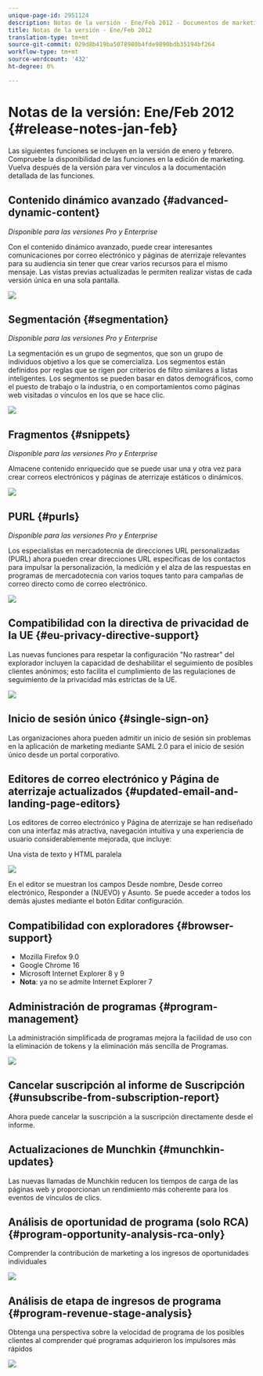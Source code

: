 ```yaml
---
unique-page-id: 2951124
description: Notas de la versión - Ene/Feb 2012 - Documentos de marketing - Documentación del producto
title: Notas de la versión - Ene/Feb 2012
translation-type: tm+mt
source-git-commit: 029d8b419ba5078980b4fde9890bdb35194bf264
workflow-type: tm+mt
source-wordcount: '432'
ht-degree: 0%

---
```



# Notas de la versión: Ene/Feb 2012 {#release-notes-jan-feb}

Las siguientes funciones se incluyen en la versión de enero y febrero. Compruebe la disponibilidad de las funciones en la edición de marketing. Vuelva después de la versión para ver vínculos a la documentación detallada de las funciones.

## Contenido dinámico avanzado {#advanced-dynamic-content}

_Disponible para las versiones Pro y Enterprise_

Con el contenido dinámico avanzado, puede crear interesantes comunicaciones por correo electrónico y páginas de aterrizaje relevantes para su audiencia sin tener que crear varios recursos para el mismo mensaje. Las vistas previas actualizadas le permiten realizar vistas de cada versión única en una sola pantalla.

![](assets/image2014-9-23-9-3a50-3a27.png)

## Segmentación {#segmentation}

_Disponible para las versiones Pro y Enterprise_

La segmentación es un grupo de segmentos, que son un grupo de individuos objetivo a los que se comercializa. Los segmentos están definidos por reglas que se rigen por criterios de filtro similares a listas inteligentes. Los segmentos se pueden basar en datos demográficos, como el puesto de trabajo o la industria, o en comportamientos como páginas web visitadas o vínculos en los que se hace clic.

![](assets/image2014-9-23-9-3a50-3a42.png)

## Fragmentos {#snippets}

_Disponible para las versiones Pro y Enterprise_

Almacene contenido enriquecido que se puede usar una y otra vez para crear correos electrónicos y páginas de aterrizaje estáticos o dinámicos.

![](assets/image2014-9-23-9-3a50-3a58.png)

## PURL {#purls}

_Disponible para las versiones Pro y Enterprise_

Los especialistas en mercadotecnia de direcciones URL personalizadas (PURL) ahora pueden crear direcciones URL específicas de los contactos para impulsar la personalización, la medición y el alza de las respuestas en programas de mercadotecnia con varios toques tanto para campañas de correo directo como de correo electrónico.

![](assets/image2014-9-23-9-3a51-3a11.png)

## Compatibilidad con la directiva de privacidad de la UE {#eu-privacy-directive-support}

Las nuevas funciones para respetar la configuración &quot;No rastrear&quot; del explorador incluyen la capacidad de deshabilitar el seguimiento de posibles clientes anónimos; esto facilita el cumplimiento de las regulaciones de seguimiento de la privacidad más estrictas de la UE.

![](assets/image2014-9-23-9-3a51-3a32.png)

## Inicio de sesión único {#single-sign-on}

Las organizaciones ahora pueden admitir un inicio de sesión sin problemas en la aplicación de marketing mediante SAML 2.0 para el inicio de sesión único desde un portal corporativo.

## Editores de correo electrónico y Página de aterrizaje actualizados {#updated-email-and-landing-page-editors}

Los editores de correo electrónico y Página de aterrizaje se han rediseñado con una interfaz más atractiva, navegación intuitiva y una experiencia de usuario considerablemente mejorada, que incluye:

Una vista de texto y HTML paralela

![](assets/image2014-9-23-9-3a51-3a54.png)

En el editor se muestran los campos Desde nombre, Desde correo electrónico, Responder a (NUEVO) y Asunto. Se puede acceder a todos los demás ajustes mediante el botón Editar configuración.

## Compatibilidad con exploradores {#browser-support}

* Mozilla Firefox 9.0
* Google Chrome 16
* Microsoft Internet Explorer 8 y 9
* **Nota**: ya no se admite Internet Explorer 7

## Administración de programas {#program-management}

La administración simplificada de programas mejora la facilidad de uso con la eliminación de tokens y la eliminación más sencilla de Programas.

![](assets/image2014-9-23-9-3a52-3a11.png)

## Cancelar suscripción al informe de Suscripción {#unsubscribe-from-subscription-report}

Ahora puede cancelar la suscripción a la suscripción directamente desde el informe.

## Actualizaciones de Munchkin {#munchkin-updates}

Las nuevas llamadas de Munchkin reducen los tiempos de carga de las páginas web y proporcionan un rendimiento más coherente para los eventos de vínculos de clics.

## Análisis de oportunidad de programa (solo RCA) {#program-opportunity-analysis-rca-only}

Comprender la contribución de marketing a los ingresos de oportunidades individuales

![](assets/image2014-9-23-9-3a52-3a30.png)

## Análisis de etapa de ingresos de programa {#program-revenue-stage-analysis}

Obtenga una perspectiva sobre la velocidad de programa de los posibles clientes al comprender qué programas adquirieron los impulsores más rápidos

![](assets/image2014-9-23-9-3a52-3a47.png)
